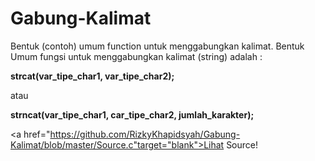 # Gabung-Kalimat
Bentuk (contoh) umum function untuk menggabungkan kalimat.
Bentuk Umum fungsi untuk menggabungkan kalimat (string) adalah :

<b>strcat(var_tipe_char1, var_tipe_char2);</b>

atau 

<b>strncat(var_tipe_char1, car_tipe_char2, jumlah_karakter);</b>

<a href="https://github.com/RizkyKhapidsyah/Gabung-Kalimat/blob/master/Source.c"target="blank">Lihat Source!</a>
